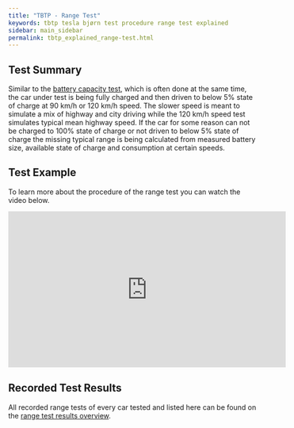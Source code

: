 ```yaml
---
title: "TBTP - Range Test"
keywords: tbtp tesla bjørn test procedure range test explained
sidebar: main_sidebar
permalink: tbtp_explained_range-test.html
---
```


## Test Summary
Similar to the [battery capacity test](tbtp_explained_battery-test.html), which is often done at the same time, the car under test is being fully charged and then driven to below 5% state of charge at 90 km/h or 120 km/h speed. The slower speed is meant to simulate a mix of highway and city driving while the 120 km/h speed test simulates typical mean highway speed. If the car for some reason can not be charged to 100% state of charge or not driven to below 5% state of charge the missing typical range is being calculated from measured battery size, available state of charge and consumption at certain speeds.

## Test Example
To learn more about the procedure of the range test you can watch the video below.

<div class="video-container-wrapper"><div style="text-align: center;" class="video-container"><iframe width="560" height="315" src="https://www.youtube-nocookie.com/embed/MN2cjKhkCqg" frameborder="0" allow="accelerometer; autoplay; encrypted-media; gyroscope; picture-in-picture" allowfullscreen></iframe></div></div>

## Recorded Test Results
All recorded range tests of every car tested and listed here can be found on the [range test results overview](tbtp-results-range.html).